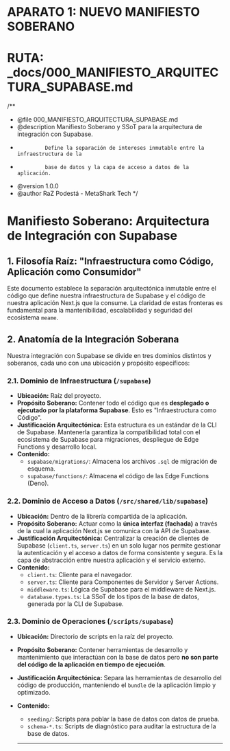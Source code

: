 # APARATO 1: NUEVO MANIFIESTO SOBERANO

# RUTA: \_docs/000_MANIFIESTO_ARQUITECTURA_SUPABASE.md

/\*\*

- @file 000_MANIFIESTO_ARQUITECTURA_SUPABASE.md
- @description Manifiesto Soberano y SSoT para la arquitectura de integración con Supabase.
-              Define la separación de intereses inmutable entre la infraestructura de la
-              base de datos y la capa de acceso a datos de la aplicación.
- @version 1.0.0
- @author RaZ Podestá - MetaShark Tech
  \*/

# Manifiesto Soberano: Arquitectura de Integración con Supabase

## 1. Filosofía Raíz: "Infraestructura como Código, Aplicación como Consumidor"

Este documento establece la separación arquitectónica inmutable entre el código que define nuestra infraestructura de Supabase y el código de nuestra aplicación Next.js que la consume. La claridad de estas fronteras es fundamental para la mantenibilidad, escalabilidad y seguridad del ecosistema `meame`.

## 2. Anatomía de la Integración Soberana

Nuestra integración con Supabase se divide en tres dominios distintos y soberanos, cada uno con una ubicación y propósito específicos:

### 2.1. Dominio de Infraestructura (`/supabase`)

- **Ubicación:** Raíz del proyecto.
- **Propósito Soberano:** Contener todo el código que es **desplegado o ejecutado por la plataforma Supabase**. Esto es "Infraestructura como Código".
- **Justificación Arquitectónica:** Esta estructura es un estándar de la CLI de Supabase. Mantenerla garantiza la compatibilidad total con el ecosistema de Supabase para migraciones, despliegue de Edge Functions y desarrollo local.
- **Contenido:**
  - `supabase/migrations/`: Almacena los archivos `.sql` de migración de esquema.
  - `supabase/functions/`: Almacena el código de las Edge Functions (Deno).

### 2.2. Dominio de Acceso a Datos (`/src/shared/lib/supabase`)

- **Ubicación:** Dentro de la librería compartida de la aplicación.
- **Propósito Soberano:** Actuar como la **única interfaz (fachada)** a través de la cual la aplicación Next.js se comunica con la API de Supabase.
- **Justificación Arquitectónica:** Centralizar la creación de clientes de Supabase (`client.ts`, `server.ts`) en un solo lugar nos permite gestionar la autenticación y el acceso a datos de forma consistente y segura. Es la capa de abstracción entre nuestra aplicación y el servicio externo.
- **Contenido:**
  - `client.ts`: Cliente para el navegador.
  - `server.ts`: Cliente para Componentes de Servidor y Server Actions.
  - `middleware.ts`: Lógica de Supabase para el middleware de Next.js.
  - `database.types.ts`: La SSoT de los tipos de la base de datos, generada por la CLI de Supabase.

### 2.3. Dominio de Operaciones (`/scripts/supabase`)

- **Ubicación:** Directorio de scripts en la raíz del proyecto.
- **Propósito Soberano:** Contener herramientas de desarrollo y mantenimiento que interactúan con la base de datos pero **no son parte del código de la aplicación en tiempo de ejecución**.
- **Justificación Arquitectónica:** Separa las herramientas de desarrollo del código de producción, manteniendo el `bundle` de la aplicación limpio y optimizado.
- **Contenido:**
  - `seeding/`: Scripts para poblar la base de datos con datos de prueba.
  - `schema-*.ts`: Scripts de diagnóstico para auditar la estructura de la base de datos.

  ***
